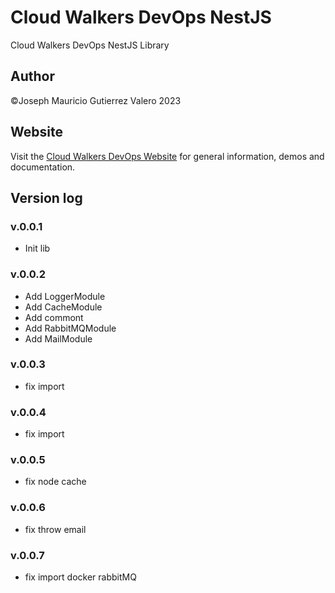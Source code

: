 # Cloud Walkers DevOps NestJS

Cloud Walkers DevOps NestJS Library

## Author

©Joseph Mauricio Gutierrez Valero 2023

## Website

Visit the [Cloud Walkers DevOps Website](https://cloud-walkers-devops.com/projects/library-nestjs) for general information, demos and documentation.

## Version log

### v.0.0.1

- Init lib
  
### v.0.0.2

- Add LoggerModule
- Add CacheModule
- Add commont
- Add RabbitMQModule
- Add MailModule

### v.0.0.3

- fix import

### v.0.0.4

- fix import

### v.0.0.5

- fix node cache

### v.0.0.6

- fix throw email

### v.0.0.7

- fix import docker rabbitMQ
